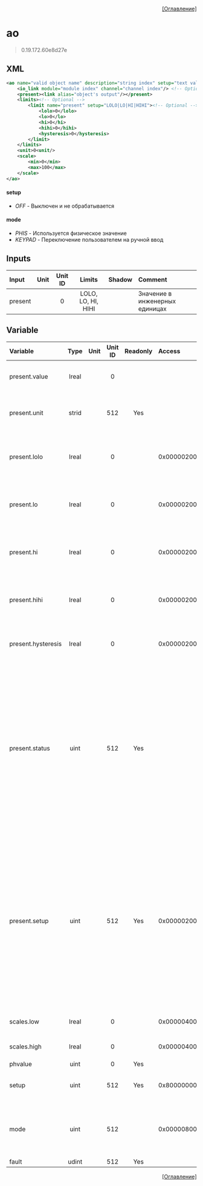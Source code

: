 <p align='right'><a href='index.html'>[Оглавление]</a></p>

# ao
> 0.19.172.60e8d27e
## XML
````xml
<ao name="valid object name" description="string index" setup="text value | text value | ... | text value" mode="text value" >
	<io_link module="module index" channel="channel index"/> <!-- Optional -->
	<present><link alias="object's output"/></present>
	<limits><!-- Optional -->
		<limit name="present" setup="LOLO|LO|HI|HIHI"><!-- Optional -->
			<lolo>0</lolo>
			<lo>0</lo>
			<hi>0</hi>
			<hihi>0</hihi>
			<hysteresis>0</hysteresis>
		</limit>
	</limits>
	<unit>0<unit/>
	<scale>
		<min>0</min>
		<max>100</max>
	</scale>
</ao>
````

#### setup
* _OFF_  - Выключен и не обрабатывается

#### mode
* _PHIS_  - Используется физическое значение
* _KEYPAD_  - Переключение пользователем на ручной ввод

## Inputs
Input | Unit | Unit ID | Limits | Shadow | Comment
:-- |:--:|:--:|:--:|:--:|:--
present |  | 0 | LOLO, LO, HI, HIHI |  | Значение в инженерных единицах

## Variable
Variable | Type | Unit | Unit ID | Readonly | Access | Comment
:-- |:--:|:--:|:--:|:--:|:-- |:--
present.value | lreal |  | 0 |  |   | Значение в инженерных единицах. Текущее значение
present.unit | strid |  | 512 | Yes |   | Значение в инженерных единицах. Единицы измерения
present.lolo | lreal |  | 0 |  | 0x00000200 | Значение в инженерных единицах. Значение аварийного минимума
present.lo | lreal |  | 0 |  | 0x00000200 | Значение в инженерных единицах. Значение предаварийного минимума
present.hi | lreal |  | 0 |  | 0x00000200 | Значение в инженерных единицах. Значение предаварийного максимума
present.hihi | lreal |  | 0 |  | 0x00000200 | Значение в инженерных единицах. Значение аварийного максимума
present.hysteresis | lreal |  | 0 |  | 0x00000200 | Значение в инженерных единицах. Значение гистерезиса
present.status | uint |  | 512 | Yes |   | Значение в инженерных единицах. Статус:<br/>0: Неопределен<br/>1: Недействительное значение<br/>2: Значение ниже аварийного минимума<br/>3: Значение ниже предаварийного минимума<br/>4: Значение в рабочем диапазоне<br/>5: Значение выше предаварийного максимума<br/>6: Значение выше аварийного максимума<br/>
present.setup | uint |  | 512 | Yes | 0x00000200 | Значение в инженерных единицах. Настройка:<br/>0x0001: Не выдавать сообщения<br/>0x0002: Выдавать сообщение аварийного минимума<br/>0x0004: Выдавать сообщение предаварийного минимума<br/>0x0008: Выдавать сообщение предаварийного максимума<br/>0x0010: Выдавать сообщение аварийного максимума<br/>
scales.low | lreal |  | 0 |  | 0x00000400 | Значение инженерного минимума
scales.high | lreal |  | 0 |  | 0x00000400 | Значение инженерного максимума
phvalue | uint |  | 0 | Yes |   | Значение ЦАП
setup | uint |  | 512 | Yes | 0x80000000 | Настройка:<br/>0x0001: Выключен и не обрабатывается<br/>
mode | uint |  | 512 |  | 0x00000800 | Режим:<br/>0: Используется физическое значение<br/>1: Переключение пользователем на ручной ввод<br/>
fault | udint |  | 512 | Yes |   | Флаг ошибки


<p align='right'><a href='index.html'>[Оглавление]</a></p>

